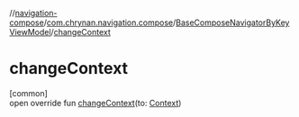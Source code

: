//[navigation-compose](../../../index.md)/[com.chrynan.navigation.compose](../index.md)/[BaseComposeNavigatorByKeyViewModel](index.md)/[changeContext](change-context.md)

# changeContext

[common]\
open override fun [changeContext](change-context.md)(to: [Context](index.md))
